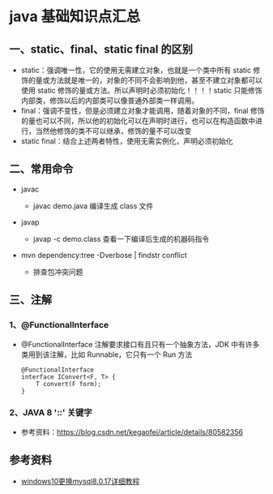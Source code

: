 # java 基础知识点汇总

## 一、static、final、static final 的区别

- static：强调唯一性，它的使用无需建立对象，也就是一个类中所有 static 修饰的量或方法就是唯一的，对象的不同不会影响到他，甚至不建立对象都可以使用 static 修饰的量或方法。所以声明时必须初始化！！！！static 只能修饰内部类，修饰以后的内部类可以像普通外部类一样调用。
- final：强调不变性，但是必须建立对象才能调用，随着对象的不同，final 修饰的量也可以不同，所以他的初始化可以在声明时进行，也可以在构造函数中进行，当然他修饰的类不可以继承，修饰的量不可以改变
- static final：结合上述两者特性，使用无需实例化，声明必须初始化

## 二、常用命令

- javac

  - javac demo.java 编译生成 class 文件

- javap

  - javap -c demo.class 查看一下编译后生成的机器码指令

- mvn dependency:tree -Dverbose | findstr conflict

  - 排查包冲突问题

## 三、注解

### 1、@FunctionalInterface

- @FunctionalInterface 注解要求接口有且只有一个抽象方法，JDK 中有许多类用到该注解，比如 Runnable，它只有一个 Run 方法

  ```FunctionalInterface
  @FunctionalInterface
  interface IConvert<F, T> {
      T convert(F form);
  }
  ```

### 2、JAVA 8 '::' 关键字

- 参考资料：https://blog.csdn.net/kegaofei/article/details/80582356

## 参考资料

- [windows10更换mysql8.0.17详细教程](https://www.jb51.net/article/168285.htm)